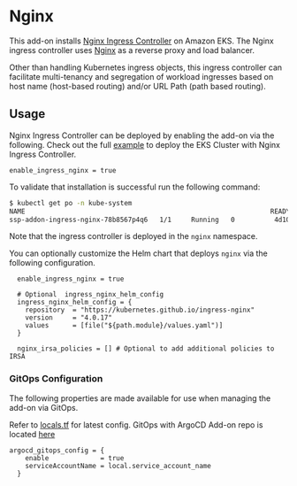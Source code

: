 # Nginx

This add-on installs [Nginx Ingress Controller](https://kubernetes.github.io/ingress-nginx/deploy/) on Amazon EKS. The Nginx ingress controller uses [Nginx](https://www.nginx.org/) as a reverse proxy and load balancer.

Other than handling Kubernetes ingress objects, this ingress controller can facilitate multi-tenancy and segregation of workload ingresses based on host name (host-based routing) and/or URL Path (path based routing).

## Usage

Nginx Ingress Controller can be deployed by enabling the add-on via the following. Check out the full [example](examples/ingress-controllers/nginx/main.tf) to deploy the EKS Cluster with Nginx Ingress Controller.

```hcl
enable_ingress_nginx = true
```

To validate that installation is successful run the following command:

```bash
$ kubectl get po -n kube-system
NAME                                                              READY   STATUS    RESTARTS   AGE
ssp-addon-ingress-nginx-78b8567p4q6   1/1     Running   0          4d10h
```

Note that the ingress controller is deployed in the `nginx` namespace.

You can optionally customize the Helm chart that deploys `nginx` via the following configuration.

```hcl
  enable_ingress_nginx = true

  # Optional  ingress_nginx_helm_config
  ingress_nginx_helm_config = {
    repository  = "https://kubernetes.github.io/ingress-nginx"
    version     = "4.0.17"
    values      = [file("${path.module}/values.yaml")]
  }

  nginx_irsa_policies = [] # Optional to add additional policies to IRSA
```

### GitOps Configuration

The following properties are made available for use when managing the add-on via GitOps.

Refer to [locals.tf](modules/kubernetes-addons/nginx/locals.tf) for latest config. GitOps with ArgoCD Add-on repo is located [here](https://github.com/aws-samples/ssp-eks-add-ons/blob/main/chart/values.yaml)

``` hcl
argocd_gitops_config = {
    enable             = true
    serviceAccountName = local.service_account_name
  }
```
